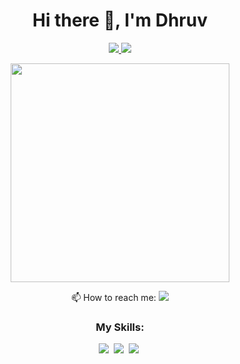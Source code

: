<h1 align="center">Hi there 👋, I'm Dhruv</h1>

<p align='center'>
  <a href="https://instagram.com/dhruv.jha11">
    <img src="https://img.shields.io/badge/instagram-%23E4405F.svg?&style=for-the-badge&logo=instagram&logoColor=white" />        
  </a>
  <a href="https://twitter.com/dhruv_j11">
    <img src="https://img.shields.io/badge/twitter-%231DA1F2.svg?&style=for-the-badge&logo=twitter&logoColor=white" />
  </a>
</p>          
<p align='center'>
  <a href="#"><img src="https://github-readme-stats.vercel.app/api?username=dhruvjha11&show_icons=true&count_private=true&theme=dark" width="350"></a>
</p>

<p align='center'>
  📫 How to reach me: <a href='mailto:developer.dhruvjha@gmail.com'><img src="https://img.shields.io/badge/gmail-D14836?&style=for-the-badge&logo=gmail&logoColor=white"></a>
</p>

<h3 align="center">My Skills:</h3>
<p align="center">  
  <!--HTML-->
  <a href="https://github.com/dhruvjha11"><img src="https://img.shields.io/badge/html5%20-%23E34F26.svg?&style=for-the-badge&logo=html5&logoColor=white"></a>&nbsp;
  <!--CSS-->
  <a href="https://github.com/dhruvjha11"><img src="https://img.shields.io/badge/css3%20-%231572B6.svg?&style=for-the-badge&logo=css3&logoColor=white"></a>&nbsp;
  <!--JavaScript
  <a href="https://github.com/dhruvjha11"><img src="https://img.shields.io/badge/javascript%20-%23323330.svg?&style=for-the-badge&logo=javascript&logoColor=%23F7DF1E"></a>&nbsp;
  <!--Python-->
  <a href="https://github.com/dhruvjha11"><img src="https://img.shields.io/badge/python%20-%2314354C.svg?&style=for-the-badge&logo=python&logoColor=white"></a>&nbsp;
  <!--Django
  <a href="https://github.com/dhruvjha11"><img src="https://img.shields.io/badge/django%20-%23092E20.svg?&style=for-the-badge&logo=django&logoColor=white"></a>&nbsp;
  
</p>
<!--
<p align ='center'>
  Workspace 💻 :<br/>
  <a href="https://github.com/dhruvjha11"><img src="https://img.shields.io/badge/windows-0078D6?logo=windows&logoColor=white&style=for-the-badge"></a>&nbsp;
  <a href="https://github.com/dhruvjha11"><img src="https://img.shields.io/badge/amd-Ryzen%203%203200U-%23ED1C24.svg?&style=for-the-badge&logo=amd&logoColor=white"></a>&nbsp;
</p>
-->

<!--
**dhruvjha11/dhruvjha11** is a ✨ _special_ ✨ repository because its `README.md` (this file) appears on your GitHub profile.

Here are some ideas to get you started:

- 🔭 I’m currently working on ...
- 🌱 I’m currently learning ...
- 👯 I’m looking to collaborate on ...
- 🤔 I’m looking for help with ...
- 💬 Ask me about ...
- 📫 How to reach me: ...
- 😄 Pronouns: ...
- ⚡ Fun fact: ...
-->
